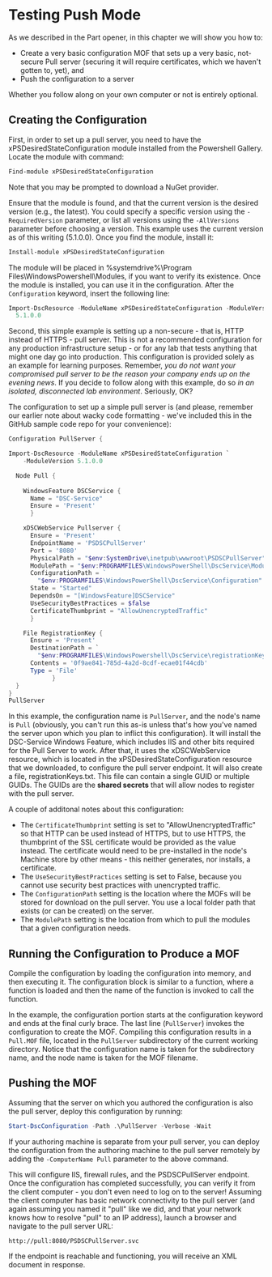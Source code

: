 # Testing Push Mode
As we described in the Part opener, in this chapter we will show you how to:

* Create a very basic configuration MOF that sets up a very basic, not-secure Pull server (securing it will require certificates, which we haven't gotten to, yet), and
* Push the configuration to a server

Whether you follow along on your own computer or not is entirely optional.

## Creating the Configuration
First, in order to set up a pull server, you need to have the xPSDesiredStateConfiguration module installed from the Powershell Gallery. Locate the module with command:

```PowerShell
Find-module xPSDesiredStateConfiguration 
```

Note that you may be prompted to download a NuGet provider.

Ensure that the module is found, and that the current version is the desired version (e.g., the latest). You could specify a specific version using the `-RequiredVersion` parameter, or list all versions using the `-AllVersions` parameter before choosing a version. This example uses the current version as of this writing (5.1.0.0). Once you find the module, install it:

```PowerShell
Install-module xPSDesiredStateConfiguration
```

The module will be placed in %systemdrive%\Program Files\WindowsPowershell\Modules, if you want to verify its existence. Once the module is installed, you can use it in the configuration. After the `Configuration` keyword, insert the following line:

```PowerShell
Import-DscResource -ModuleName xPSDesiredStateConfiguration -ModuleVersion `
  5.1.0.0 
```

Second, this simple example is setting up a non-secure - that is, HTTP instead of HTTPS - pull server. This is not a recommended configuration for any production infrastructure setup - or for any lab that tests anything that might one day go into production. This configuration is provided solely as an example for learning purposes. Remember, _you do not want your compromised pull server to be the reason your company ends up on the evening news_. If you decide to follow along with this example, do so _in an isolated, disconnected lab environment_. Seriously, OK? 

The configuration to set up a simple pull server is (and please, remember our earlier note about wacky code formatting - we've included this in the GitHub sample code repo for your convenience):

```PowerShell
Configuration PullServer {

Import-DscResource -ModuleName xPSDesiredStateConfiguration `
    -ModuleVersion 5.1.0.0

  Node Pull {
        
    WindowsFeature DSCService {
      Name = "DSC-Service"
      Ensure = 'Present'
      }

    xDSCWebService Pullserver {
      Ensure = 'Present'
      EndpointName = 'PSDSCPullServer'
      Port = '8080'  
      PhysicalPath = "$env:SystemDrive\inetpub\wwwroot\PSDSCPullServer"
      ModulePath = "$env:PROGRAMFILES\WindowsPowerShell\DscService\Modules"
      ConfigurationPath = ` 
        "$env:PROGRAMFILES\WindowsPowerShell\DscService\Configuration" 
      State = "Started"
      DependsOn = "[WindowsFeature]DSCService"
      UseSecurityBestPractices = $false
      CertificateThumbprint = "AllowUnencryptedTraffic"
      }

    File RegistrationKey {
      Ensure = 'Present'
      DestinationPath = `
        "$env:PROGRAMFILES\WindowsPowershell\DscService\registrationKeys.txt"
      Contents = '0f9ae841-785d-4a2d-8cdf-ecae01f44cdb'
      Type = 'File'
            }
  }
}
PullServer
```

In this example, the configuration name is `PullServer`, and the node's name is `Pull` (obviously, you can't run this as-is unless that's how you've named the server upon which you plan to inflict this configuration).  It will install the DSC-Service Windows Feature, which includes IIS and other bits required for the Pull Server to work. After that, it uses the xDSCWebService resource, which is located in the xPSDesiredStateConfiguration resource that we downloaded, to configure the pull server endpoint. It will also create a file, registrationKeys.txt.  This file can contain a single GUID or multiple GUIDs.  The GUIDs are the **shared secrets** that will allow nodes to register with the pull server. 

A couple of additonal notes about this configuration:

 * The `CertificateThumbprint` setting is set to "AllowUnencryptedTraffic" so that HTTP can be used instead of HTTPS, but to use HTTPS, the thumbprint of the SSL certificate would be provided as the value instead. The certificate would need to be pre-installed in the node's Machine store by other means - this neither generates, nor installs, a certificate.
 * The `UseSecurityBestPractices` setting is set to False, because you cannot use security best practices with unencrypted traffic.
 * The `ConfigurationPath` setting is the location where the MOFs will be stored for download on the pull server. You use a local folder path that exists (or can be created) on the server.
 * The `ModulePath` setting is the location from which to pull the modules that a given configuration needs.

## Running the Configuration to Produce a MOF
Compile the configuration by loading the configuration into memory, and then executing it. The configuration block is similar to a function, where a function is loaded and then the name of the function is invoked to call the function. 

In the example, the configuration portion starts at the configuration keyword and ends at the final curly brace. The last line (`PullServer`) invokes the configuration to create the MOF. Compiling this configuration results in a `Pull.MOF` file, located in the `PullServer` subdirectory of the current working directory. Notice that the configuration name is taken for the subdirectory name, and the node name is taken for the MOF filename.

## Pushing the MOF
Assuming that the server on which you authored the configuration is also the pull server, deploy this configuration by running:

```PowerShell
Start-DscConfiguration -Path .\PullServer -Verbose -Wait
```

If your authoring machine is separate from your pull server, you can deploy the configuration from the authoring machine to the pull server remotely by adding the `-ComputerName Pull` parameter to the above command.

This will configure IIS, firewall rules, and the PSDSCPullServer endpoint. Once the configuration has completed successfully, you can verify it from the client computer - you don't even need to log on to the server! Assuming the client computer has basic network connectivity to the pull server (and again assuming you named it "pull" like we did, and that your network knows how to resolve "pull" to an IP address), launch a browser and navigate to the pull server URL:

```
http://pull:8080/PSDSCPullServer.svc
```
If the endpoint is reachable and functioning, you will receive an XML document in response.